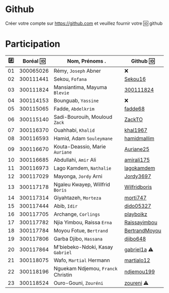 # Github

Créer votre compte sur https://github.com et veuillez fournir votre :id: github


# Participation

|:hash:| Boréal :id:| Nom, Prénoms .                     |  Github :id:                                        |
|------|------------|------------------------------------|-----------------------------------------------------| 
|   01 |  300065026 | Rémy, `Joseph` Abner               | :x:                                                 |
|   02 |  300111441 | Sekou, `Fofana`                    | [Sekou16](https://github.com/Sekou16)               |
|   03 |  300111824 | Mansiantima, Mayuma `Blevie`       | [300111824](https://github.com/300111824)           |
|   04 |  300114153 | Bounguab, `Yassine`                | :x:                                                 |
|   05 |  300115065 | Fadde, `Abdelkrim`                 | [fadde68](https://github.com/fadde68)               |
|   06 |  300115140 | Sadi-Bourouih, Mouloud `Zack`      | [ZackTO](https://github.com/ZackTO)                 |
|   07 |  300116370 | Ouahhabi, `Khalid`                 | [khal1967](https://github.com/khal1967)             |
|   08 |  300116593 | Hamid, Adam `Souleymane`           | [hamidmallim](https://github.com/hamidmallim)       |
|   09 |  300116670 | Kouta-Deassio, Marie `Auriane`     | [Auriane25](https://github.com/Auriane25)           |
|   10 |  300116685 | Abdullahi, `Amir` Ali              | [amirali175](https://github.com/amirali175)         |
|   11 |  300116973 | Lago Kamdem, `Nathalie`            | [lagokamdem](https://github.com/lagokamdem)         |
|   12 |  300117029 | Mayonga, `Jordy` Arni              | [Jordy3697](https://github.com/Jordy3697)           |
|   13 |  300117178 | Ngaleu Kwayep, Willfrid `Boris`    | [Wilfridboris](https://github.com/Wilfridboris)     |
|   14 |  300117314 | Giyahtazeh, `Morteza`              | [morti747](https://github.com/morti747)             |
|   15 |  300117444 | Abib, `Idir`                       | [dido05327](https://github.com/dido05327)           |
|   16 |  300117705 | Archange, `Corlings`               | [playboikz](https://github.com/playboikz)           |
|   17 |  300117782 | Njia Yimbou, Raissa `Erna`         | [Raissayimbou](https://github.com/Raissayimbou)     |
|   18 |  300117784 | Moyou Fotue, `Bertrand`            | [BertrandMoyou](https://github.com/BertrandMoyou)   |
|   19 |  300117806 | Garba Djibo, `Hassana`             | [djibo648](https://github.com/djibo648)             |
|   20 |  300117864 | M'biebeko-Ndoki, Kasay `Gabriel`   | [gabriel1a](https://github.com/gabriel1a) :warning: |
|   21 |  300118075 | Wafo, `Martial` Hermann            | [martialo12](https://github.com/martialo12)         |
|   22 |  300118196 | Nguekam Ndjemou, `Franck` Christin | [ndjemou199](https://github.com/ndjemou199)         |
|   23 |  300118524 | Ouro-Gouni, `Zouréni`              | [zoureni](https://github.com/zoureni)  :warning:    |

